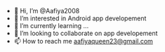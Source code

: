 - 👋 Hi, I’m @Aafiya2008
- 👀 I’m interested in Android app developement
- 🌱 I’m currently learning ...
- 💞️ I’m looking to collaborate on app developement
- 📫 How to reach me aafiyaqueen23@gmail.com

<!---
Aafiya2008/Aafiya2008 is a ✨ special ✨ repository because its `README.md` (this file) appears on your GitHub profile.
You can click the Preview link to take a look at your changes.
--->
